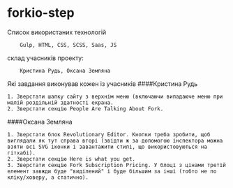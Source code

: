 # forkio-step
Список використаних технологій
````
    Gulp, HTML, CSS, SCSS, Saas, JS
````

склад учасників проекту:
````
    Кристина Рудь, Оксана Земляна
````

Які завдання виконував кожен із учасників
####Кристина Рудь
````
1. Зверстати шапку сайту з верхнім меню (включаючи випадаюче меню при малій роздільній здатності екрана.
2. Зверстати секцію People Are Talking About Fork. 
````

####Оксана Земляна
````
1. Зверстати блок Revolutionary Editor. Кнопки треба зробити, щоб виглядали як тут справа вгорі (звідти ж за допомогою інспектора можна взяти всі SVG іконки і завантажити стилі, що використовуються на гітхабі).
2. Зверстати секцію Here is what you get.
3. Зверстати секцію Fork Subscription Pricing. У блоці з цінами третій елемент завжди буде "виділений" і буде більшим за інші (тобто не по кліку/ховеру, а статично).
````